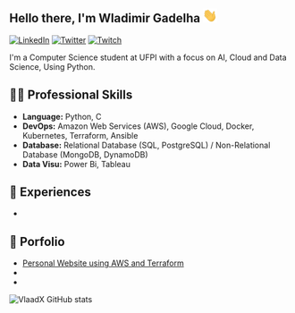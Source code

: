 <h2> Hello there, I'm Wladimir Gadelha <img src="https://raw.githubusercontent.com/ABSphreak/ABSphreak/master/gifs/Hi.gif" height="25px"> </h2>

[ ![LinkedIn](https://img.shields.io/badge/LinkedIn-4682B4?style=for-the-badge&logo=linkedin&logoColor=white)](https://www.linkedin.com/in/wladimir-gadelha-aab7a7227/) [![Twitter](https://img.shields.io/badge/Twitter-1E90FF?style=for-the-badge&logo=twitter&logoColor=white)](https://twitter.com/VlaadX_) [ ![Twitch](https://img.shields.io/badge/Twitch-9146FF?style=for-the-badge&logo=twitch&logoColor=white)]()


I'm a Computer Science student at UFPI with a focus on AI, Cloud and Data Science, Using Python.

##  👨‍💻 Professional Skills
-  **Language:**  Python, C
-  **DevOps:**  Amazon Web Services (AWS), Google Cloud, Docker, Kubernetes, Terraform, Ansible
-  **Database:** Relational Database (SQL, PostgreSQL) / Non-Relational Database (MongoDB, DynamoDB)
-  **Data Visu:** Power Bi, Tableau 

## 🌱 Experiences
-
## 💎 Porfolio
- [Personal Website using AWS and Terraform](https://github.com/VlaadX/StaticWebsite-Terraform-AWS)
-
- 
![VlaadX GitHub stats](https://github-readme-stats.vercel.app/api?username=VlaadX&show_icons=true&theme=gotham)
